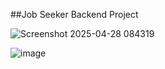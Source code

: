 ##Job Seeker Backend Project

![Screenshot 2025-04-28 084319](https://github.com/user-attachments/assets/6b3ce845-d2b2-47c2-9d4d-9bc710ed7557)

![image](https://github.com/user-attachments/assets/c47ff313-4078-47e1-a77e-33fe14694912)
